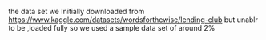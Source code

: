 the data set we Initially downloaded from https://www.kaggle.com/datasets/wordsforthewise/lending-club but unablr to be ,loaded fully so we used a sample data set of around 2% 
